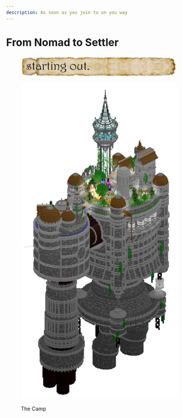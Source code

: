 ```yaml
---
description: As soon as you join to on you way
---
```


# From Nomad to Settler

<figure><img src="../.gitbook/assets/starting_out.png" alt=""><figcaption></figcaption></figure>

<figure><img src="../.gitbook/assets/TheCamp.png" alt=""><figcaption><p>The Camp</p></figcaption></figure>

